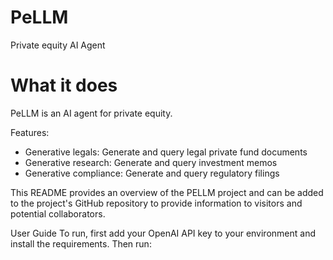 # PeLLM
Private equity AI Agent

# What it does
PeLLM is an AI agent for private equity.

Features:
- Generative legals: Generate and query legal private fund documents
- Generative research: Generate and query investment memos
- Generative compliance: Generate and query regulatory filings

This README provides an overview of the PELLM project and can be added to the project's GitHub repository to provide information to visitors and potential collaborators.

User Guide
To run, first add your OpenAI API key to your environment and install the requirements. Then run:
